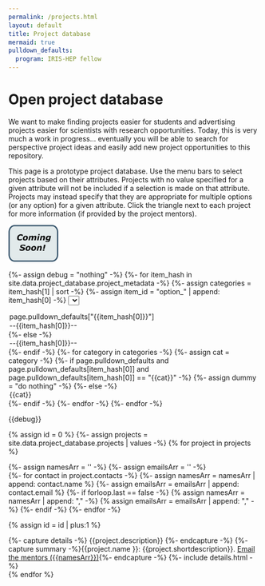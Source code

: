 ```yaml
---
permalink: /projects.html
layout: default
title: Project database
mermaid: true
pulldown_defaults:
  program: IRIS-HEP fellow
---
```


# Open project database

We want to make finding projects easier for students and advertising projects easier for scientists
with research opportunities. Today, this is very much a work in progress... eventually you will be able
to search for perspective project ideas and easily add new project opportunities to this repository.

This page is a prototype project database. Use the menu bars to select projects based on their attributes. Projects with no value
specified for a given attribute will not be included if a selection is made on that attribute. Projects may instead specify
that they are appropriate for multiple options (or any option) for a given attribute.
Click the triangle next to each project for more information (if provided by the project mentors).


<img src="/assets/images/coming-soon-monsoon.png" width="100">

<script>  
function dropdownMenu2() {  

{%- assign projects = site.data.project_database.projects | values -%}
var id = 0;
{%- for project in projects -%}
  var show_item = 'unset';
  var projectDiv = document.getElementById(++id);

  {%- for item_hash in site.data.project_database.project_metadata -%}
    {%- assign item_id = "option_" | append: item_hash[0] -%}
    var list_item = "{{ item_id }}";
    var item_name = "{{ item_hash[0] }}";
    {%- assign item_hash_0 = item_hash[0] -%}
    var list = document.getElementById(list_item);
    var selectedCategory = list.options[list.selectedIndex].text;
    {%- if project[item_hash_0] -%}
       var cats = {{ project[item_hash_0] | jsonify }};
       if ( !( selectedCategory =='--'+item_name+'--' || cats.includes("Any") || cats.includes(selectedCategory) ) ) {
         show_item = 'none';
       }
  {%- else -%}
       if ( !( selectedCategory =='--'+item_name+'--' ) ) {
         show_item = 'none';
       }	 
  {%- endif -%}
  {%- endfor -%}
  projectDiv.style.display = show_item;
{%- endfor -%}

}  
</script>
{%- assign debug = "nothing" -%}
{%- for item_hash in site.data.project_database.project_metadata -%}
{%- assign categories = item_hash[1] | sort -%}
{%- assign item_id = "option_" | append: item_hash[0] -%}
<select id = {{item_id}} onchange = "dropdownMenu2()" >  
{%- if page.pulldown_defaults and page.pulldown_defaults[item_hash[0]] -%}
{%- assign debug = page.pulldown_defaults[item_hash[0]] -%}
<option> page.pulldown_defaults["{{item_hash[0]}}"] </option>
<option> --{{item_hash[0]}}-- </option>
{%- else -%}
<option> --{{item_hash[0]}}-- </option>
{%- endif -%}
{%- for category in categories -%}
{%- assign cat = category  -%}
{%- if page.pulldown_defaults and page.pulldown_defaults[item_hash[0]] and page.pulldown_defaults[item_hash[0]] == "{{cat}}" -%}
{%- assign dummy = "do nothing" -%}
{%- else -%}
<option> {{cat}} </option>  
{%- endif -%}
{%- endfor -%}
</select>
{%- endfor -%}

{{debug}}

{% assign id = 0 %}
{%- assign projects = site.data.project_database.projects | values -%}
{% for project in projects %}

  {%- assign namesArr = '' -%}
  {%- assign emailsArr = '' -%}  
  {%- for contact in project.contacts -%}
    {%- assign namesArr = namesArr | append: contact.name %}
    {%- assign emailsArr = emailsArr | append: contact.email %}
    {%- if forloop.last == false -%}
       {% assign namesArr = namesArr | append: "," -%}
       {% assign emailsArr = emailsArr | append: "," -%}
    {%- endif -%}
  {%- endfor -%}

  {% assign id = id | plus:1 %}
  <div id="{{id}}">
   {%- capture details -%} {{project.description}} {%- endcapture -%}
   {%- capture summary -%}{{project.name }}: {{project.shortdescription}}. <a href="mailto:{{emailsArr}}">Email the mentors ({{namesArr}})</a>{%- endcapture -%}
   {%- include details.html -%}
  </div>
{% endfor %}





